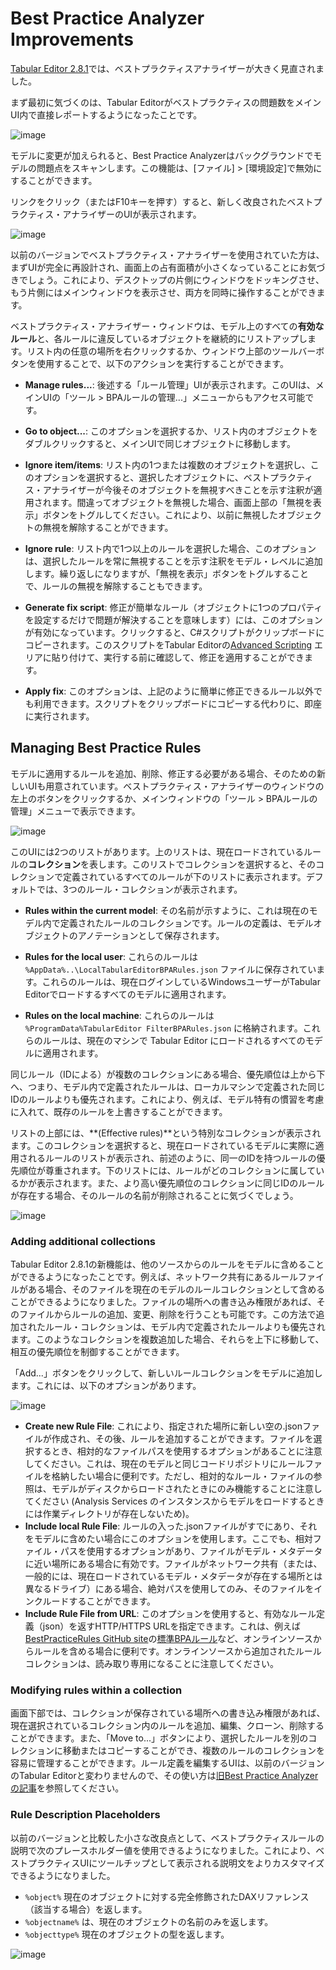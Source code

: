 ﻿# Best Practice Analyzer Improvements

[Tabular Editor 2.8.1](https://github.com/otykier/TabularEditor/releases/tag/2.8.1)では、ベストプラクティスアナライザーが大きく見直されました。

まず最初に気づくのは、Tabular Editorがベストプラクティスの問題数をメインUI内で直接レポートするようになったことです。

![image](https://user-images.githubusercontent.com/8976200/53631987-baee5880-3c0b-11e9-9d66-e906cccce2be.png)

モデルに変更が加えられると、Best Practice Analyzerはバックグラウンドでモデルの問題点をスキャンします。この機能は、[ファイル] > [環境設定]で無効にすることができます。

リンクをクリック（またはF10キーを押す）すると、新しく改良されたベストプラクティス・アナライザーのUIが表示されます。

![image](https://user-images.githubusercontent.com/8976200/53631947-9eeab700-3c0b-11e9-9217-5739d4de2f88.png)

以前のバージョンでベストプラクティス・アナライザーを使用されていた方は、まずUIが完全に再設計され、画面上の占有面積が小さくなっていることにお気づきでしょう。これにより、デスクトップの片側にウィンドウをドッキングさせ、もう片側にはメインウィンドウを表示させ、両方を同時に操作することができます。

ベストプラクティス・アナライザー・ウィンドウは、モデル上のすべての**有効なルール**と、各ルールに違反しているオブジェクトを継続的にリストアップします。リスト内の任意の場所を右クリックするか、ウィンドウ上部のツールバーボタンを使用することで、以下のアクションを実行することができます。

* **Manage rules...**: 後述する「ルール管理」UIが表示されます。このUIは、メインUIの「ツール > BPAルールの管理...」メニューからもアクセス可能です。

* **Go to object...**: このオプションを選択するか、リスト内のオブジェクトをダブルクリックすると、メインUIで同じオブジェクトに移動します。

* **Ignore item/items**: リスト内の1つまたは複数のオブジェクトを選択し、このオプションを選択すると、選択したオブジェクトに、ベストプラクティス・アナライザーが今後そのオブジェクトを無視すべきことを示す注釈が適用されます。間違ってオブジェクトを無視した場合、画面上部の「無視を表示」ボタンをトグルしてください。これにより、以前に無視したオブジェクトの無視を解除することができます。

* **Ignore rule**: リスト内で1つ以上のルールを選択した場合、このオプションは、選択したルールを常に無視することを示す注釈をモデル・レベルに追加します。繰り返しになりますが、「無視を表示」ボタンをトグルすることで、ルールの無視を解除することもできます。

* **Generate fix script**: 修正が簡単なルール（オブジェクトに1つのプロパティを設定するだけで問題が解決することを意味します）には、このオプションが有効になっています。クリックすると、C#スクリプトがクリップボードにコピーされます。このスクリプトをTabular Editorの[Advanced Scripting](/Advanced-Scripting) エリアに貼り付けて、実行する前に確認して、修正を適用することができます。

* **Apply fix**: このオプションは、上記のように簡単に修正できるルール以外でも利用できます。スクリプトをクリップボードにコピーする代わりに、即座に実行されます。

## Managing Best Practice Rules

モデルに適用するルールを追加、削除、修正する必要がある場合、そのための新しいUIも用意されています。ベストプラクティス・アナライザーのウィンドウの左上のボタンをクリックするか、メインウィンドウの「ツール > BPAルールの管理」メニューで表示できます。

![image](https://user-images.githubusercontent.com/8976200/53632990-2f29fb80-3c0e-11e9-82fe-ee9c921662c7.png)

このUIには2つのリストがあります。上のリストは、現在ロードされているルールの**コレクション**を表します。このリストでコレクションを選択すると、そのコレクションで定義されているすべてのルールが下のリストに表示されます。デフォルトでは、3つのルール・コレクションが表示されます。

* **Rules within the current model**: その名前が示すように、これは現在のモデル内で定義されたルールのコレクションです。ルールの定義は、モデルオブジェクトのアノテーションとして保存されます。

* **Rules for the local user**: これらのルールは `%AppData%..\LocalTabularEditorBPARules.json` ファイルに保存されています。これらのルールは、現在ログインしているWindowsユーザーがTabular Editorでロードするすべてのモデルに適用されます。

* **Rules on the local machine**: これらのルールは `%ProgramData%TabularEditor FilterBPARules.json` に格納されます。これらのルールは、現在のマシンで Tabular Editor にロードされるすべてのモデルに適用されます。

同じルール（IDによる）が複数のコレクションにある場合、優先順位は上から下へ、つまり、モデル内で定義されたルールは、ローカルマシンで定義された同じIDのルールよりも優先されます。これにより、例えば、モデル特有の慣習を考慮に入れて、既存のルールを上書きすることができます。

リストの上部には、**(Effective rules)**という特別なコレクションが表示されます。このコレクションを選択すると、現在ロードされているモデルに実際に適用されるルールのリストが表示され、前述のように、同一のIDを持つルールの優先順位が尊重されます。下のリストには、ルールがどのコレクションに属しているかが表示されます。また、より高い優先順位のコレクションに同じIDのルールが存在する場合、そのルールの名前が削除されることに気づくでしょう。

![image](https://user-images.githubusercontent.com/8976200/53633831-74e7c380-3c10-11e9-925e-1419987f5a17.png)

### Adding additional collections

Tabular Editor 2.8.1の新機能は、他のソースからのルールをモデルに含めることができるようになったことです。例えば、ネットワーク共有にあるルールファイルがある場合、そのファイルを現在のモデルのルールコレクションとして含めることができるようになりました。ファイルの場所への書き込み権限があれば、そのファイルからルールの追加、変更、削除を行うことも可能です。この方法で追加されたルール・コレクションは、モデル内で定義されたルールよりも優先されます。このようなコレクションを複数追加した場合、それらを上下に移動して、相互の優先順位を制御することができます。

「Add...」ボタンをクリックして、新しいルールコレクションをモデルに追加します。これには、以下のオプションがあります。

![image](https://user-images.githubusercontent.com/8976200/53634211-7cf43300-3c11-11e9-8fed-7df113264a6f.png)

* **Create new Rule File**: これにより、指定された場所に新しい空の.jsonファイルが作成され、その後、ルールを追加することができます。ファイルを選択するとき、相対的なファイルパスを使用するオプションがあることに注意してください。これは、現在のモデルと同じコードリポジトリにルールファイルを格納したい場合に便利です。ただし、相対的なルール・ファイルの参照は、モデルがディスクからロードされたときにのみ機能することに注意してください (Analysis Services のインスタンスからモデルをロードするときには作業ディレクトリが存在しないため)。
* **Include local Rule File**: ルールの入った.jsonファイルがすでにあり、それをモデルに含めたい場合にこのオプションを使用します。ここでも、相対ファイル・パスを使用するオプションがあり、ファイルがモデル・メタデータに近い場所にある場合に有効です。ファイルがネットワーク共有（または、一般的には、現在ロードされているモデル・メタデータが存在する場所とは異なるドライブ）にある場合、絶対パスを使用してのみ、そのファイルをインクルードすることができます。
* **Include Rule File from URL**: このオプションを使用すると、有効なルール定義（json）を返すHTTP/HTTPS URLを指定できます。これは、例えば[BestPracticeRules GitHub site](https://github.com/TabularEditor/BestPracticeRules)の[標準BPAルール](https://raw.githubusercontent.com/TabularEditor/BestPracticeRules/master/BPARules-standard.json)など、オンラインソースからルールを含める場合に便利です。オンラインソースから追加されたルールコレクションは、読み取り専用になることに注意してください。

### Modifying rules within a collection

画面下部では、コレクションが保存されている場所への書き込み権限があれば、現在選択されているコレクション内のルールを追加、編集、クローン、削除することができます。また、「Move to...」ボタンにより、選択したルールを別のコレクションに移動またはコピーすることができ、複数のルールのコレクションを容易に管理することができます。ルール定義を編集するUIは、以前のバージョンのTabular Editorと変わりませんので、その使い方は[旧Best Practice Analyzerの記事](/Best-Practice-Analyzer#rule-expression-samples)を参照してください。

### Rule Description Placeholders

以前のバージョンと比較した小さな改良点として、ベストプラクティスルールの説明で次のプレースホルダー値を使用できるようになりました。これにより、ベストプラクティスUIにツールチップとして表示される説明文をよりカスタマイズできるようになりました。

* `%object%` 現在のオブジェクトに対する完全修飾されたDAXリファレンス（該当する場合）を返します。
* `%objectname%` は、現在のオブジェクトの名前のみを返します。
* `%objecttype%` 現在のオブジェクトの型を返します。

![image](https://user-images.githubusercontent.com/8976200/53671918-587f7180-3c78-11e9-855f-ed497f2c0c98.png)
